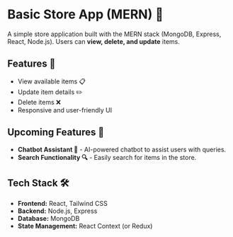 # Basic Store App (MERN) 🛒

A simple store application built with the MERN stack (MongoDB, Express, React, Node.js). Users can **view, delete, and update** items.

## Features 🚀
- View available items 📋  
- Update item details ✏️  
- Delete items ❌  
- Responsive and user-friendly UI  

## Upcoming Features 🌟
- **Chatbot Assistant 🤖** - AI-powered chatbot to assist users with queries.  
- **Search Functionality 🔍** - Easily search for items in the store.  

## Tech Stack 🛠️
- **Frontend:** React, Tailwind CSS  
- **Backend:** Node.js, Express  
- **Database:** MongoDB  
- **State Management:** React Context (or Redux)  
